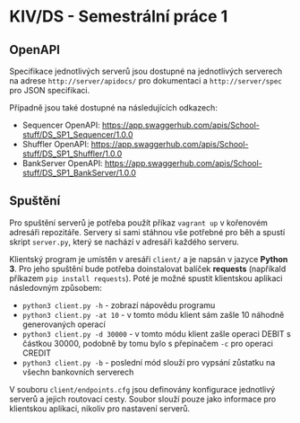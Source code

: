 # KIV/DS - Semestrální práce 1
  
## OpenAPI  
Specifikace jednotlivých serverů jsou dostupné na jednotlivých serverech na adrese `http://server/apidocs/` pro dokumentaci a `http://server/spec` pro JSON specifikaci.  

Případně jsou také dostupné na následujících odkazech:
- Sequencer OpenAPI: https://app.swaggerhub.com/apis/School-stuff/DS_SP1_Sequencer/1.0.0
- Shuffler OpenAPI: https://app.swaggerhub.com/apis/School-stuff/DS_SP1_Shuffler/1.0.0
- BankServer OpenAPI: https://app.swaggerhub.com/apis/School-stuff/DS_SP1_BankServer/1.0.0
  
## Spuštění  
  
Pro spuštění serverů je potřeba použít příkaz `vagrant up` v kořenovém adresáři repozitáře. Servery si sami stáhnou vše potřebné pro běh a spustí skript `server.py`, který se nachází v adresáři každého serveru.
  
Klientský program je umístěn v aresáři `client/` a je napsán v jazyce **Python 3**. Pro jeho spuštění bude potřeba doinstalovat balíček **requests** (napříkald příkazem `pip install requests`). Poté je možné spustit klientskou aplikaci následovným způsobem:  
- `python3 client.py -h` - zobrazí nápovědu programu  
- `python3 client.py -at 10` - v tomto módu klient sám zašle 10 náhodně generovaných operací  
- `python3 client.py -d 30000` - v tomto módu klient zašle operaci DEBIT s částkou 30000, podobně by tomu bylo s přepínačem `-c` pro operaci CREDIT  
- `python3 client.py -b` - poslední mód slouží pro vypsání zůstatku na všechn bankovních serverech  
  
V souboru `client/endpoints.cfg` jsou definovány konfigurace jednotlivý serverů a jejich routovací cesty. Soubor slouží pouze jako informace pro klientskou aplikaci, nikoliv pro nastavení serverů.
